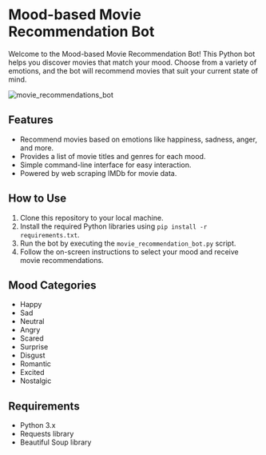 # Mood-based Movie Recommendation Bot

Welcome to the Mood-based Movie Recommendation Bot! This Python bot helps you discover movies that match your mood. Choose from a variety of emotions, and the bot will recommend movies that suit your current state of mind.

![movie_recommendations_bot](https://github.com/kalisnetwork/Movies-Mood-Recommendation-Bot/assets/106701723/21642305-68b8-453d-9fd1-da70f0978b12)



## Features

- Recommend movies based on emotions like happiness, sadness, anger, and more.
- Provides a list of movie titles and genres for each mood.
- Simple command-line interface for easy interaction.
- Powered by web scraping IMDb for movie data.

## How to Use

1. Clone this repository to your local machine.
2. Install the required Python libraries using `pip install -r requirements.txt`.
3. Run the bot by executing the `movie_recommendation_bot.py` script.
4. Follow the on-screen instructions to select your mood and receive movie recommendations.

## Mood Categories

- Happy
- Sad
- Neutral
- Angry
- Scared
- Surprise
- Disgust
- Romantic
- Excited
- Nostalgic

## Requirements

- Python 3.x
- Requests library
- Beautiful Soup library
